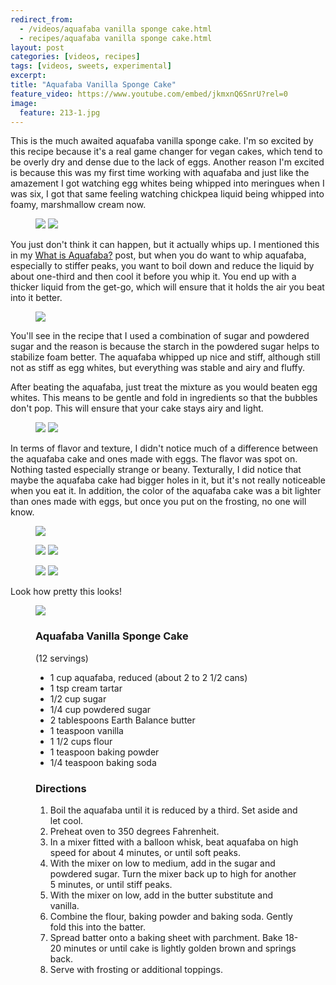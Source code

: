 ```yaml
---
redirect_from: 
  - /videos/aquafaba vanilla sponge cake.html
  - recipes/aquafaba vanilla sponge cake.html
layout: post
categories: [videos, recipes]
tags: [videos, sweets, experimental]
excerpt: 
title: "Aquafaba Vanilla Sponge Cake"
feature_video: https://www.youtube.com/embed/jkmxnQ6SnrU?rel=0
image:
  feature: 213-1.jpg
---
```



This is the much awaited aquafaba vanilla sponge cake.  I'm so excited by this recipe because it's a real game changer for vegan cakes, which tend to be overly dry and dense due to the lack of eggs.  Another reason I'm excited is because this was my first time working with aquafaba and just like the amazement I got watching egg whites being whipped into meringues when I was six, I got that same feeling watching chickpea liquid being whipped into foamy, marshmallow cream now.

<figure class="half">
<img src="/images/213-3.jpg">
<img src="/images/213-7.jpg">
</figure>

You just don't think it can happen, but it actually whips up. I mentioned this in my [What is Aquafaba?](http://eastmeetskitchen.com/videos/blog/what-is-aquafaba/) post, but when you do want to whip aquafaba, especially to stiffer peaks, you want to boil down and reduce the liquid by about one-third and then cool it before you whip it. You end up with a thicker liquid from the get-go, which will ensure that it holds the air you beat into it better.


<figure>
    <img src="/images/213-2.jpg">
</figure>

You'll see in the recipe that I used a combination of sugar and powdered sugar and the reason is because the starch in the powdered sugar helps to stabilize foam better.  The aquafaba whipped up nice and stiff, although still not as stiff as egg whites, but everything was stable and airy and fluffy.

After beating the aquafaba, just treat the mixture as you would beaten egg whites.  This means to be gentle and fold in ingredients so that the bubbles don't pop.  This will ensure that your cake stays airy and light.

<figure class="half">
<img src="/images/213-11.jpg">
<img src="/images/213-15.jpg">
</figure>

In terms of flavor and texture, I didn't notice much of a difference between the aquafaba cake and ones made with eggs.  The flavor was spot on.  Nothing tasted especially strange or beany.  Texturally, I did notice that maybe the aquafaba cake had bigger holes in it, but it's not really noticeable when you eat it.  In addition, the color of the aquafaba cake was a bit lighter than ones made with eggs, but once you put on the frosting, no one will know.

<figure>
    <img src="/images/213-4.jpg">
</figure>

<figure class="half">
<img src="/images/213-5.jpg">
<img src="/images/213-6.jpg">
</figure>

<figure class="half">
<img src="/images/213-8.jpg">
<img src="/images/213-13.jpg">
</figure>

Look how pretty this looks!

<figure>
    <img src="/images/213-14.jpg">
</figure>

<figure class="ingredients" markdown="1">

### Aquafaba Vanilla Sponge Cake
(12 servings)

- 1 cup aquafaba, reduced (about 2 to 2 1/2 cans)
- 1 tsp cream tartar
- 1/2 cup sugar
- 1/4 cup powdered sugar
- 2 tablespoons Earth Balance butter
- 1 teaspoon vanilla
- 1 1/2 cups flour
- 1 teaspoon baking powder
- 1/4 teaspoon baking soda

</figure>
<figure class="directions" markdown="1">

### Directions

1. Boil the aquafaba until it is reduced by a third.  Set aside and let cool.
2. Preheat oven to 350 degrees Fahrenheit.
3. In a mixer fitted with a balloon whisk, beat aquafaba on high speed for about 4 minutes, or until soft peaks.
4. With the mixer on low to medium, add in the sugar and powdered sugar.  Turn the mixer back up to high for another 5 minutes, or until stiff peaks.
5. With the mixer on low, add in the butter substitute and vanilla.
6. Combine the flour, baking powder and baking soda.  Gently fold this into the batter.
7. Spread batter onto a baking sheet with parchment.  Bake 18-20 minutes or until cake is lightly golden brown and springs back.
8. Serve with frosting or additional toppings. 

</figure>



